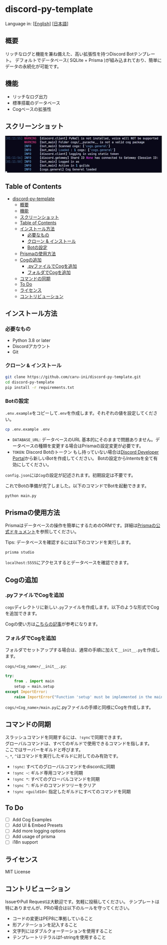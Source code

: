 # discord-py-template

Language in: [[English](README.md)] [[日本語](README_ja.md)]

## 概要

リッチなログと機能を兼ね備えた、高い拡張性を持つDiscord Botテンプレート。
デフォルトでデータベース( SQLite + Prisma )が組み込まれており、簡単にデータの永続化が可能です。

## 機能

- リッチなログ出力
- 標準搭載のデータベース
- Cogベースの拡張性

## スクリーンショット

![Screenshot](/screenshot.png)

## Table of Contents

- [discord-py-template](#discord-py-template)
  - [概要](#概要)
  - [機能](#機能)
  - [スクリーンショット](#スクリーンショット)
  - [Table of Contents](#table-of-contents)
  - [インストール方法](#インストール方法)
    - [必要なもの](#必要なもの)
    - [クローン \& インストール](#クローン--インストール)
    - [Botの設定](#botの設定)
  - [Prismaの使用方法](#prismaの使用方法)
  - [Cogの追加](#cogの追加)
    - [.pyファイルでCogを追加](#pyファイルでcogを追加)
    - [フォルダでCogを追加](#フォルダでcogを追加)
  - [コマンドの同期](#コマンドの同期)
  - [To Do](#to-do)
  - [ライセンス](#ライセンス)
  - [コントリビューション](#コントリビューション)

## インストール方法

### 必要なもの

- Python 3.8 or later
- Discordアカウント
- Git

### クローン & インストール

```bash
git clone https://github.com/caru-ini/discord-py-template.git
cd discord-py-template
pip install -r requirements.txt
```

### Botの設定

`.env.example`をコピーして`.env`を作成します。それぞれの値を設定してください。

```bash
cp .env.example .env
```

- `DATABASE_URL`: データベースのURL
    基本的にそのままで問題ありません。データベースの種類を変更する場合はPrismaの設定変更が必要です。
- `TOKEN`: Discord Botのトークン
    もし持っていない場合は[Discord Developer Portal](https://discord.com/developers/applications)から新しいBotを作成してください。
    Botの設定からIntentsを全て有効にしてください。

`config.json`には`Cog`の設定が記述されます。初期設定は不要です。

これでBotの準備が完了しました。以下のコマンドでBotを起動できます。

```bash
python main.py
```

## Prismaの使用方法

Prismaはデータベースの操作を簡単にするためのORMです。詳細は[Prismaの公式ドキュメント](https://www.prisma.io/docs/)を参照してください。

Tips: データベースを確認するには以下のコマンドを実行します。

```bash
prisma studio
```

`localhost:5555`にアクセスするとデータベースを確認できます。

## Cogの追加

### .pyファイルでCogを追加

`cogs`ディレクトリに新しい`.py`ファイルを作成します。以下のような形式でCogを追加できます。

Cogの使い方は[こちらの記事](https://zenn.dev/nano_sudo/articles/a00db1a55d6c4c)が参考になります。

### フォルダでCogを追加

フォルダでセットアップする場合は、通常の手順に加えて`__init__.py`を作成します。

`cogs/<Cog_name>/__init__.py`:

```python
try:
    from . import main
    setup = main.setup
except ImportError:
    raise ImportError("Function 'setup' must be implemented in the main module of the cog")
```

`cogs/<Cog_name>/main.py`に.pyファイルの手順と同様にCogを作成します。

## コマンドの同期

スラッシュコマンドを同期するには、`!sync`で同期できます。\
グローバルコマンドは、すべてのギルドで使用できるコマンドを指します。\
ここではサーバーをギルドと呼びます。\
`~`, `*`, `^`はコマンドを実行したギルドに対してのみ有効です。

- `!sync`: すべてのグローバルコマンドをdiscordに同期
- `!sync ~`: ギルド専用コマンドを同期
- `!sync *`: すべてのグローバルコマンドを同期
- `!sync ^`: ギルドのコマンドツリーをクリア
- `!sync <guildId>`: 指定したギルドにすべてのコマンドを同期

## To Do

- [ ] Add Cog Examples
- [ ] Add UI & Embed Presets
- [ ] Add more logging options
- [ ] Add usage of prisma
- [ ] i18n support

## ライセンス

MIT License

## コントリビューション

IssueやPull Requestは大歓迎です。気軽に投稿してください。
テンプレートは特にありませんが、PRの場合は以下のルールを守ってください。

- コードの変更はPEP8に準拠していること
- 形アノテーションを記入すること
- 文字列にはダブルクォーテーションを使用すること
- テンプレートリテラルはf-stringを使用すること
